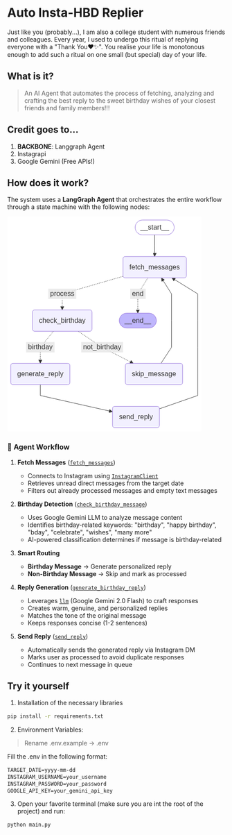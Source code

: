 # Auto Insta-HBD Replier
Just like you (probably...), I am also a college student with numerous friends and colleagues. Every year, I used to undergo this ritual of replying everyone with a "Thank You❤️✨". You realise your life is monotonous enough to add such a ritual on one small (but special) day of your life.

## What is it?
> An AI Agent that automates the process of fetching, analyzing and crafting the best reply to the sweet birthday wishes of your closest friends and family members!!!

## Credit goes to...
1. **BACKBONE**: Langgraph Agent
2. Instagrapi
3. Google Gemini (Free APIs!)

## How does it work?

The system uses a **LangGraph Agent** that orchestrates the entire workflow through a state machine with the following nodes:

![Agent Workflow](output.png)

### 🔄 **Agent Workflow**

1. **Fetch Messages** ([`fetch_messages`](src/agent.py))
   - Connects to Instagram using [`InstagramClient`](src/instagram.py)
   - Retrieves unread direct messages from the target date
   - Filters out already processed messages and empty text messages

2. **Birthday Detection** ([`check_birthday_message`](src/agent.py))
   - Uses Google Gemini LLM to analyze message content
   - Identifies birthday-related keywords: "birthday", "happy birthday", "bday", "celebrate", "wishes", "many more"
   - AI-powered classification determines if message is birthday-related

3. **Smart Routing**
   - **Birthday Message** → Generate personalized reply
   - **Non-Birthday Message** → Skip and mark as processed

4. **Reply Generation** ([`generate_birthday_reply`](src/agent.py))
   - Leverages [`llm`](src/llm.py) (Google Gemini 2.0 Flash) to craft responses
   - Creates warm, genuine, and personalized replies
   - Matches the tone of the original message
   - Keeps responses concise (1-2 sentences)

5. **Send Reply** ([`send_reply`](src/agent.py))
   - Automatically sends the generated reply via Instagram DM
   - Marks user as processed to avoid duplicate responses
   - Continues to next message in queue


## Try it yourself
1. Installation of the necessary libraries
```bash
pip install -r requirements.txt
```
2. Environment Variables:
> Rename .env.example -> .env<br>

Fill the .env in the following format:
```
TARGET_DATE=yyyy-mm-dd
INSTAGRAM_USERNAME=your_username
INSTAGRAM_PASSWORD=your_password
GOOGLE_API_KEY=your_gemini_api_key
```
3. Open your favorite terminal (make sure you are int the root of the project) and run:
```bash
python main.py
```
